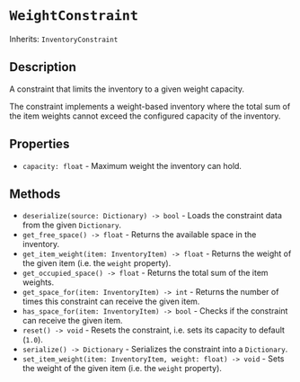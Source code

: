 # `WeightConstraint`

Inherits: `InventoryConstraint`

## Description

A constraint that limits the inventory to a given weight capacity.

The constraint implements a weight-based inventory where the total sum of the item weights cannot exceed the configured capacity of the inventory.

## Properties

* `capacity: float` - Maximum weight the inventory can hold.

## Methods

* `deserialize(source: Dictionary) -> bool` - Loads the constraint data from the given `Dictionary`.
* `get_free_space() -> float` - Returns the available space in the inventory.
* `get_item_weight(item: InventoryItem) -> float` - Returns the weight of the given item (i.e. the `weight` property).
* `get_occupied_space() -> float` - Returns the total sum of the item weights.
* `get_space_for(item: InventoryItem) -> int` - Returns the number of times this constraint can receive the given item.
* `has_space_for(item: InventoryItem) -> bool` - Checks if the constraint can receive the given item.
* `reset() -> void` - Resets the constraint, i.e. sets its capacity to default (`1.0`).
* `serialize() -> Dictionary` - Serializes the constraint into a `Dictionary`.
* `set_item_weight(item: InventoryItem, weight: float) -> void` - Sets the weight of the given item (i.e. the `weight` property).

